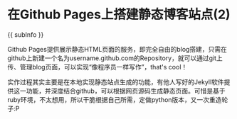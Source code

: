 <conf style='display:none'>
title: 在Github Pages上搭建静态博客站点(2)
cate: magic
permalink: http://sniky.github.com/magic/How-blog-on-github-pages-2.html
tags: git, python
author: me
</conf>

在Github Pages上搭建静态博客站点(2)
====
{{ subInfo }}

Github Pages提供展示静态HTML页面的服务，即完全自由的blog搭建，只需在github上新建一个名为username.github.com的Repository，就可以通过git上传、管理blog页面，可以实现“像程序员一样写作”，that's cool！

实作过程其实主要是在本地实现静态站点生成的功能，有他人写好的Jekyll软件提供这一功能，并深度结合github，可以根据网页源码生成静态页面。可惜是基于ruby环境，不太想用，所以干脆根据自己所需，定做python版本，又一次重造轮子:P